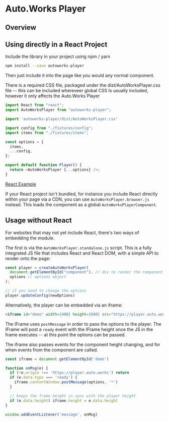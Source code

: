 # Auto.Works Player

## Overview

## Using directly in a React Project

Include the library in your project using npm / yarn

```bash
npm install --save autoworks-player
```

Then just include it into the page like you would any normal component.

There is a required CSS file, packaged under the dist/AutoWorksPlayer.css file -- this can be included whereveer global CSS Is usually included, however it only affects the Auto.Works Player

```js
import React from "react";
import AutoWorksPlayer from "autoworks-player";

import 'autoworks-player/dist/AutoWorksPlayer.css'

import config from "./fixtures/config";
import items from "./fixtures/items";

const options = {
  items,
  ...config,
};

export default function Player() {
  return <AutoWorksPlayer {...options} />;
}
```

[React Example](_assets/example-react/index.html ':include :type=iframe width=100% height=800px')

If your React project isn't bundled, for instance you include React directly within your page via a CDN, you can use `AutoWorksPlayer.browser.js` instead. This loads the component as a global `AutoWorksPlayerComponent`.

## Usage without React

For websites that may not yet include React, there's two ways of embedding the module.

The first is via the `AutoWorksPlayer.standalone.js` script. This is a fully integrated JS file that includes React and React DOM, with a simple API to render onto the page:

```js
const player = createAutoWorksPlayer(
  document.getElementById("component"), // div to render the component in
  options // options object 
);

// if you need to change the options
player.updateConfig(newOptions)
```

Alternatively, the player can be embedded via an iframe:

```html
<iframe id="demo" width={400} height={600} src="https://player.auto.works/" title="demo" />
```

The IFrame uses `postMessage` in order to pass the options to the player. The IFrame will post a `ready` event with the IFrame height once the JS in the frame executes -- at this point the options can be passed.

The iframe also passes events for the component height changing, and for when events from the component are  called.

```js
const iframe = document.getElementById('demo')

function onMsg(e) {
  if (!e.origin !== 'https://player.auto.works') return
  if (e.data.type === 'ready') {
    iframe.contentWindow.postMessage(options, '*')
  }

  // keeps the frame height in sync with the player height
  if (e.data.height) iframe.height = e.data.height
}

window.addEventListener('message', onMsg)
```
